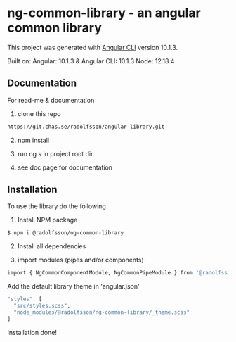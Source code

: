 # ng-common-library - an angular common library

This project was generated with [Angular CLI](https://github.com/angular/angular-cli) version 10.1.3.

Built on: Angular: 10.1.3 & Angular CLI: 10.1.3 Node: 12.18.4

## Documentation

For read-me & documentation

1. clone this repo

```bash
https://git.chas.se/radolfsson/angular-library.git
```

2. npm install

3. run ng s in project root dir.

4. see doc page for documentation

## Installation

To use the library do the following

1. Install NPM package

```bash
$ npm i @radolfsson/ng-common-library
```

2. Install all dependencies

3. import modules (pipes and/or components)

```bash
import { NgCommonComponentModule, NgCommonPipeModule } from '@radolfsson/ng-common-library';
```

Add the default library theme in 'angular.json'

```bash
"styles": [
  "src/styles.scss",
  "node_modules/@radolfsson/ng-common-library/_theme.scss"
]
```
Installation done!